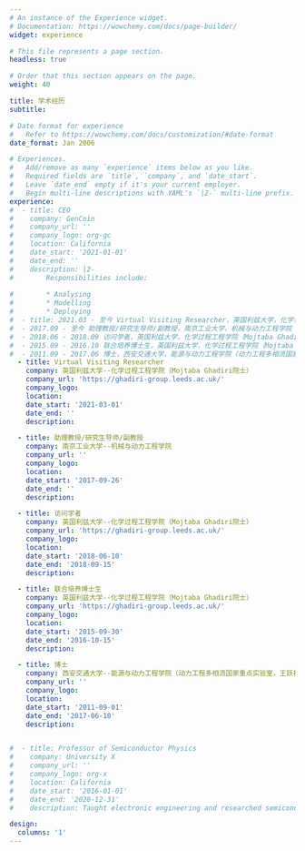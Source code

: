 ```yaml
---
# An instance of the Experience widget.
# Documentation: https://wowchemy.com/docs/page-builder/
widget: experience

# This file represents a page section.
headless: true

# Order that this section appears on the page.
weight: 40

title: 学术经历
subtitle:

# Date format for experience
#   Refer to https://wowchemy.com/docs/customization/#date-format
date_format: Jan 2006

# Experiences.
#   Add/remove as many `experience` items below as you like.
#   Required fields are `title`, `company`, and `date_start`.
#   Leave `date_end` empty if it's your current employer.
#   Begin multi-line descriptions with YAML's `|2-` multi-line prefix.
experience:
#  - title: CEO
#    company: GenCoin
#    company_url: ''
#    company_logo: org-gc
#    location: California
#    date_start: '2021-01-01'
#    date_end: ''
#    description: |2-
#        Responsibilities include:
        
#        * Analysing
#        * Modelling
#        * Deploying
#  - title: 2021.03 - 至今 Virtual Visiting Researcher，英国利兹大学，化学过程工程学院（Mojtaba Ghadiri院士）
#  - 2017.09 - 至今 助理教授/研究生导师/副教授，南京工业大学，机械与动力工程学院
#  - 2018.06 - 2018.09 访问学者，英国利兹大学，化学过程工程学院（Mojtaba Ghadiri院士）
#  - 2015.09 - 2016.10 联合培养博士生，英国利兹大学，化学过程工程学院（Mojtaba Ghadiri院士）
#  - 2011.09 - 2017.06 博士，西安交通大学，能源与动力工程学院（动力工程多相流国家重点实验室，王跃社教授，隶属院士团队）
  - title: Virtual Visiting Researcher
    company: 英国利兹大学--化学过程工程学院（Mojtaba Ghadiri院士）
    company_url: 'https://ghadiri-group.leeds.ac.uk/'
    company_logo: 
    location: 
    date_start: '2021-03-01'
    date_end: ''
    description: 

  - title: 助理教授/研究生导师/副教授
    company: 南京工业大学--机械与动力工程学院
    company_url: ''
    company_logo: 
    location: 
    date_start: '2017-09-26'
    date_end: ''
    description: 

  - title: 访问学者
    company: 英国利兹大学--化学过程工程学院（Mojtaba Ghadiri院士）
    company_url: 'https://ghadiri-group.leeds.ac.uk/'
    company_logo: 
    location: 
    date_start: '2018-06-10'
    date_end: '2018-09-15'
    description: 

  - title: 联合培养博士生
    company: 英国利兹大学--化学过程工程学院（Mojtaba Ghadiri院士）
    company_url: 'https://ghadiri-group.leeds.ac.uk/'
    company_logo: 
    location: 
    date_start: '2015-09-30'
    date_end: '2016-10-15'
    description: 

  - title: 博士
    company: 西安交通大学--能源与动力工程学院（动力工程多相流国家重点实验室，王跃社教授，隶属院士团队）
    company_url: ''
    company_logo: 
    location: 
    date_start: '2011-09-01'
    date_end: '2017-06-10'
    description: 


#  - title: Professor of Semiconductor Physics
#    company: University X
#    company_url: ''
#    company_logo: org-x
#    location: California
#    date_start: '2016-01-01'
#    date_end: '2020-12-31'
#    description: Taught electronic engineering and researched semiconductor physics.

design:
  columns: '1'
---
```

